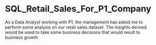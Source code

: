 # SQL_Retail_Sales_For_P1_Company
As a Data Analyst working with P1, the management has asked me to perform some analysis on our retail sales dataset. The insights derived would be used to take some business decisions that would result to business growth.  

